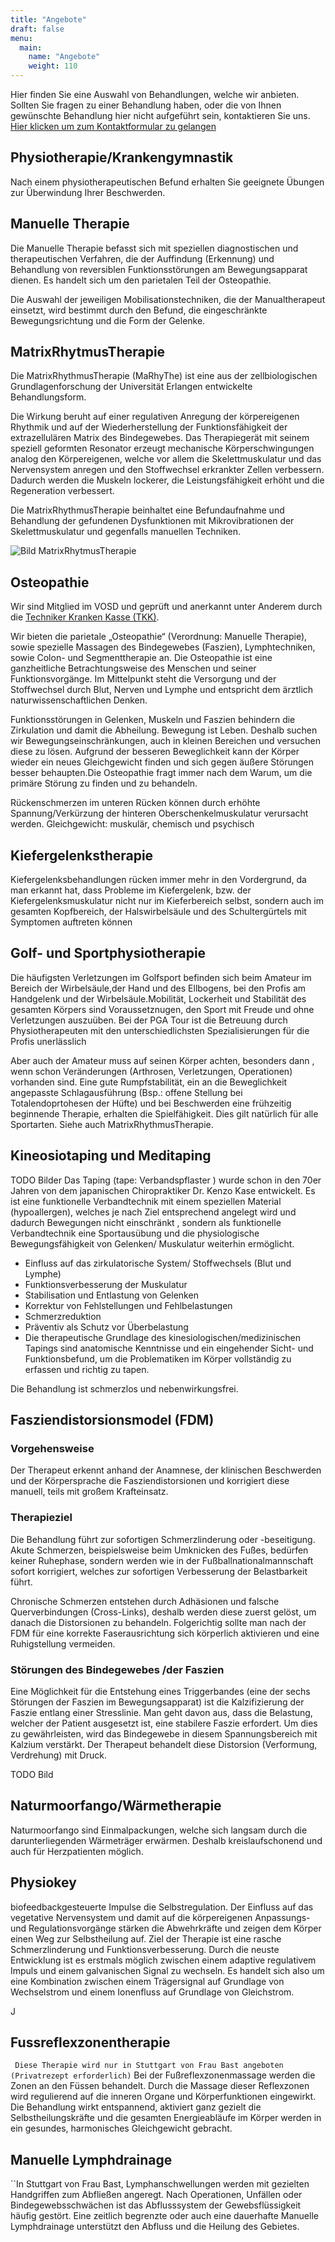 ```yaml
---
title: "Angebote"
draft: false
menu:
  main:
    name: "Angebote"
    weight: 110
---
```

Hier finden Sie eine Auswahl von Behandlungen, welche wir anbieten.
Sollten Sie fragen zu einer Behandlung haben, oder die von Ihnen gewünschte Behandlung hier nicht aufgeführt sein, kontaktieren Sie uns. [Hier klicken um zum Kontaktformular zu gelangen](/contact)

## Physiotherapie/Krankengymnastik 

Nach einem physiotherapeutischen Befund erhalten Sie geeignete Übungen zur Überwindung Ihrer Beschwerden.

## Manuelle Therapie

Die Manuelle Therapie befasst sich mit speziellen diagnostischen und therapeutischen Verfahren, die der Auffindung (Erkennung) und Behandlung von reversiblen Funktionsstörungen am Bewegungsapparat dienen. Es handelt sich um den parietalen Teil der Osteopathie.

 Die Auswahl der jeweiligen Mobilisationstechniken, die der Manualtherapeut einsetzt, wird bestimmt durch den Befund, die eingeschränkte Bewegungsrichtung und die Form der Gelenke.

## MatrixRhytmusTherapie 

Die MatrixRhythmusTherapie (MaRhyThe) ist eine aus der zellbiologischen Grundlagenforschung der Universität Erlangen entwickelte Behandlungsform.

Die Wirkung beruht auf einer regulativen Anregung der körpereigenen Rhythmik und auf der Wiederherstellung der Funktionsfähigkeit der extrazellulären Matrix des Bindegewebes. Das Therapiegerät mit seinem speziell geformten Resonator erzeugt mechanische Körperschwingungen analog den Körpereigenen, welche vor allem die Skelettmuskulatur und das Nervensystem anregen und den Stoffwechsel erkrankter Zellen verbessern. Dadurch werden die Muskeln lockerer, die Leistungsfähigkeit erhöht und die Regeneration verbessert.

Die MatrixRhythmusTherapie beinhaltet eine Befundaufnahme und Behandlung der gefundenen Dysfunktionen mit Mikrovibrationen der Skelettmuskulatur und gegenfalls manuellen Techniken.

![Bild MatrixRhytmusTherapie](/physio-traber.de/img/matrix.jpg)


## Osteopathie 

Wir sind Mitglied im VOSD und geprüft und anerkannt unter Anderem durch die  [Techniker Kranken Kasse (TKK)](tk.de).

Wir bieten die parietale „Osteopathie“ (Verordnung: Manuelle Therapie), sowie spezielle Massagen des Bindegewebes (Faszien), Lymphtechniken, sowie Colon- und Segmenttherapie an.
Die Osteopathie ist eine ganzheitliche Betrachtungsweise des Menschen und seiner Funktionsvorgänge. Im Mittelpunkt steht die Versorgung und der Stoffwechsel durch Blut, Nerven und Lymphe und entspricht dem ärztlich naturwissenschaftlichen Denken.

Funktionsstörungen in Gelenken, Muskeln und Faszien behindern die Zirkulation und damit die Abheilung.
Bewegung ist Leben. Deshalb suchen wir Bewegungseinschränkungen, auch in kleinen Bereichen und versuchen diese zu lösen. Aufgrund der besseren Beweglichkeit kann der Körper wieder ein neues Gleichgewicht finden und sich gegen äußere Störungen besser behaupten.Die Osteopathie fragt immer nach dem Warum, um die primäre Störung zu finden und zu behandeln.

Rückenschmerzen im unteren Rücken können durch erhöhte Spannung/Verkürzung der hinteren Oberschenkelmuskulatur verursacht werden. Gleichgewicht: muskulär, chemisch und psychisch





## Kiefergelenkstherapie 

Kiefergelenksbehandlungen rücken immer mehr in den Vordergrund, da man erkannt hat, dass Probleme im Kiefergelenk, bzw. der Kiefergelenksmuskulatur nicht nur im Kieferbereich selbst, sondern auch im gesamten Kopfbereich, der Halswirbelsäule und des Schultergürtels mit Symptomen auftreten können

## Golf- und Sportphysiotherapie 

Die häufigsten Verletzungen im Golfsport befinden sich beim Amateur im Bereich der Wirbelsäule,der Hand und des Ellbogens, bei den Profis am Handgelenk und der Wirbelsäule.Mobilität, Lockerheit und Stabilität des gesamten Körpers sind Voraussetznugen, den Sport mit Freude und ohne Verletzungen auszuüben. Bei der PGA Tour ist die Betreuung durch  Physiotherapeuten mit den unterschiedlichsten Spezialisierungen für die Profis unerlässlich

Aber auch der Amateur muss auf seinen Körper achten, besonders dann , wenn schon Veränderungen (Arthrosen, Verletzungen, Operationen) vorhanden sind. Eine gute Rumpfstabilität, ein an die Beweglichkeit angepasste Schlagausführung (Bsp.: offene Stellung bei Totalendoprtohesen der Hüfte) und bei Beschwerden eine frühzeitig beginnende Therapie, erhalten die Spielfähigkeit. Dies gilt natürlich für alle Sportarten. Siehe auch MatrixRhythmusTherapie.

## Kineosiotaping und Meditaping 

TODO Bilder 
Das Taping (tape: Verbandspflaster ) wurde schon in den 70er Jahren von dem japanischen Chiropraktiker Dr. Kenzo Kase entwickelt. Es ist eine funktionelle Verbandtechnik mit einem speziellen Material  (hypoallergen), welches je nach Ziel entsprechend angelegt wird und dadurch Bewegungen nicht einschränkt , sondern als  funktionelle Verbandtechnik eine Sportausübung und die physiologische Bewegungsfähigkeit von Gelenken/ Muskulatur weiterhin ermöglicht.

* Einfluss auf das zirkulatorische System/ Stoffwechsels (Blut und Lymphe)
* Funktionsverbesserung der Muskulatur
* Stabilisation und Entlastung von Gelenken
* Korrektur von Fehlstellungen und Fehlbelastungen
* Schmerzreduktion
* Präventiv als Schutz vor Überbelastung
* Die therapeutische Grundlage des kinesiologischen/medizinischen Tapings sind anatomische Kenntnisse und ein eingehender Sicht- und Funktionsbefund, um die Problematiken im Körper vollständig zu erfassen und richtig zu tapen.

Die Behandlung ist schmerzlos und nebenwirkungsfrei.


## Fasziendistorsionsmodel (FDM) 

### Vorgehensweise

Der Therapeut erkennt anhand der Anamnese, der klinischen Beschwerden und der Körpersprache  die Fasziendistorsionen und korrigiert diese  manuell, teils mit großem Krafteinsatz.

### Therapieziel

Die Behandlung führt zur sofortigen Schmerzlinderung oder -beseitigung. Akute Schmerzen, beispielsweise beim Umknicken des Fußes, bedürfen keiner Ruhephase, sondern werden wie in der Fußballnationalmannschaft sofort korrigiert, welches zur sofortigen Verbesserung der Belastbarkeit führt.

Chronische Schmerzen entstehen durch Adhäsionen und falsche Querverbindungen (Cross-Links), deshalb werden diese zuerst gelöst, um danach die Distorsionen zu behandeln. Folgerichtig sollte man nach der FDM für eine korrekte Faserausrichtung sich körperlich aktivieren und eine Ruhigstellung vermeiden.

### Störungen des Bindegewebes /der Faszien

Eine Möglichkeit für die Entstehung eines Triggerbandes (eine der sechs Störungen der Faszien im Bewegungsapparat) ist die Kalzifizierung der Faszie entlang einer Stresslinie. Man geht davon aus, dass die Belastung, welcher der Patient ausgesetzt ist, eine stabilere Faszie erfordert. Um dies zu gewährleisten, wird das Bindegewebe in diesem Spannungsbereich mit Kalzium verstärkt. Der Therapeut behandelt diese Distorsion (Verformung, Verdrehung) mit Druck.

TODO Bild 


## Naturmoorfango/Wärmetherapie 

Naturmoorfango sind Einmalpackungen, welche sich langsam durch die darunterliegenden Wärmeträger erwärmen. Deshalb kreislaufschonend und auch für Herzpatienten möglich.


## Physiokey
biofeedbackgesteuerte Impulse die Selbstregulation. Der Einfluss auf das vegetative Nervensystem und damit auf die körpereigenen Anpassungs- und Regulationsvorgänge stärken die Abwehrkräfte und zeigen dem Körper einen Weg zur Selbstheilung auf. Ziel der Therapie ist eine rasche Schmerzlinderung und Funktionsverbesserung. Durch die neuste Entwicklung ist es erstmals möglich zwischen einem adaptive regulativem Impuls und einem galvanischen Signal zu wechseln. Es handelt sich also um eine Kombination zwischen einem Trägersignal auf Grundlage von Wechselstrom und einem Ionenfluss auf Grundlage von Gleichstrom. 

J
## Fussreflexzonentherapie 

`` Diese Therapie wird nur in Stuttgart von Frau Bast angeboten (Privatrezept erforderlich)``
Bei der Fußreflexzonenmassage werden die Zonen an den Füssen behandelt. Durch die Massage dieser Reflexzonen wird regulierend auf die inneren Organe und Körperfunktionen eingewirkt. Die Behandlung wirkt entspannend, aktiviert ganz gezielt die Selbstheilungskräfte und die gesamten Energieabläufe im Körper werden in ein gesundes, harmonisches Gleichgewicht gebracht.

## Manuelle Lymphdrainage

``In Stuttgart von Frau Bast,
Lymphanschwellungen werden mit gezielten Handgriffen zum Abfließen angeregt.
Nach Operationen, Unfällen oder Bindegewebsschwächen ist das Abflusssystem der Gewebsflüssigkeit häufig gestört. Eine zeitlich begrenzte oder auch eine dauerhafte Manuelle Lymphdrainage unterstützt den Abfluss und die Heilung des Gebietes.
